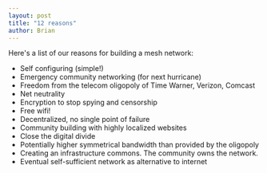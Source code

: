 ```yaml
---
layout: post
title: "12 reasons"
author: Brian
---
```


Here's a list of our reasons for building a mesh network:

* Self configuring (simple!)
* Emergency community networking (for next hurricane)
* Freedom from the telecom oligopoly of Time Warner, Verizon, Comcast
* Net neutrality
* Encryption to stop spying and censorship
* Free wifi!
* Decentralized, no single point of failure
* Community building with highly localized websites
* Close the digital divide
* Potentially higher symmetrical bandwidth than provided by the oligopoly
* Creating an infrastructure commons. The community owns the network.
* Eventual self-sufficient network as alternative to internet

